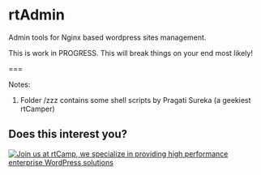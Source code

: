 rtAdmin
=======

Admin tools for Nginx based wordpress sites management. 

This is work in PROGRESS. This will break things on your end most likely!


===

Notes:

1. Folder /zzz contains some shell scripts by Pragati Sureka (a geekiest rtCamper)


## Does this interest you?

<a href="https://rtcamp.com/"><img src="https://rtcamp.com/wp-content/uploads/2019/04/github-banner@2x.png" alt="Join us at rtCamp, we specialize in providing high performance enterprise WordPress solutions"></a>
